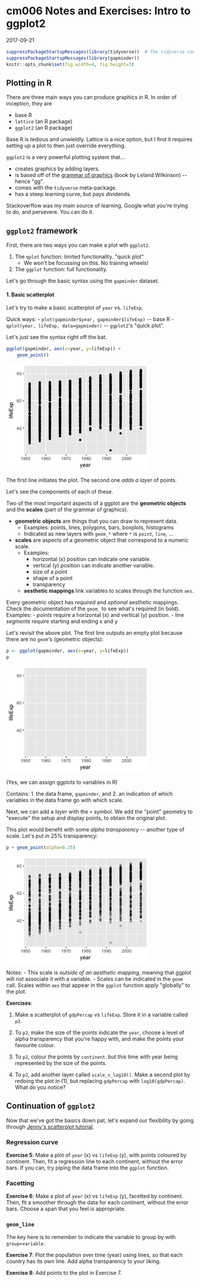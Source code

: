# cm006 Notes and Exercises: Intro to ggplot2
2017-09-21  


```r
suppressPackageStartupMessages(library(tidyverse))  # The tidyverse contains ggplot2!
suppressPackageStartupMessages(library(gapminder))
knitr::opts_chunk$set(fig.width=4, fig.height=3)
```


## Plotting in R

There are three main ways you can produce graphics in R. In order of inception, they are

- base R
- `lattice` (an R package)
- `ggplot2` (an R package)

Base R is tedious and unwieldly. Lattice is a nice option, but I find it requires setting up a plot to then just override everything.

`ggplot2` is a very powerful plotting system that...

- creates graphics by adding layers.
- is based off of the [grammar of graphics](http://www.springer.com/gp/book/9780387245447) (book by Leland Wilkinson) -- hence "gg".
- comes with the `tidyverse` meta-package.
- has a steep learning curve, but pays dividends.

Stackoverflow was my main source of learning. Google what you're trying to do, and persevere. You can do it.

## `ggplot2` framework

First, there are two ways you can make a plot wth `ggplot2`.

1. The `qplot` function: limited functionality. "quick plot"
    - We won't be focussing on this. No training wheels!
2. The `ggplot` function: full functionality.

Let's go through the basic syntax using the `gapminder` dataset.

#### 1. Basic scatterplot

Let's try to make a basic scatterplot of `year` vs. `lifeExp`. 

Quick ways:
    - `plot(gapminder$year, gapminder$lifeExp)` -- base R
    - `qplot(year, lifeExp, data=gapminder)` -- `ggplot2`'s "quick plot".

Let's just see the syntax right off the bat.


```r
ggplot(gapminder, aes(x=year, y=lifeExp)) +
    geom_point()
```

![](cm006-notes_and_exercises_files/figure-html/unnamed-chunk-2-1.png)<!-- -->

The first line initiates the plot. The second one _adds a layer_ of points. 

Let's see the components of each of these. 

Two of the most important aspects of a ggplot are the __geometric objects__ and the __scales__ (part of the grammar of graphics). 

- __geometric objects__ are things that you can draw to represent data.
    - Examples: points, lines, polygons, bars, boxplots, histograms
    - Indicated as new layers with `geom_*` where `*` is `point`, `line`, ...
- __scales__ are aspects of a geometric object that correspond to a numeric scale.
    - Examples:
        - horizontal (x) position can indicate one variable.
        - vertical (y) position can indicate another variable.
        - size of a point
        - shape of a point
        - transparency
    - __aesthetic mappings__ link variables to scales through the function `aes`.

Every geometric object has _required_ and _optional_ aesthetic mappings. Check the documentation of the `geom_` to see what's required (in bold). Examples:
    - _points_ require a horizontal (x) and vertical (y) position.
    - line _segments_ require starting and ending x and y

Let's revisit the above plot. The first line outputs an empty plot because there are no `geom`'s (geometric objects):


```r
p <- ggplot(gapminder, aes(x=year, y=lifeExp))
p
```

![](cm006-notes_and_exercises_files/figure-html/unnamed-chunk-3-1.png)<!-- -->

(Yes, we can assign ggplots to variables in R)

Contains:
    1. the data frame, `gapminder`, and
    2. an indication of which variables in the data frame go with which scale.
    
Next, we can add a _layer_ with the `+` symbol. We add the "point" geometry to "execute" the setup and display points, to obtain the original plot.

This plot would benefit with some _alpha transparency_ -- another type of scale. Let's put in 25% transparency:


```r
p + geom_point(alpha=0.25)
```

![](cm006-notes_and_exercises_files/figure-html/unnamed-chunk-4-1.png)<!-- -->

Notes:
    - This scale is _outside of an aesthetic mapping_, meaning that ggplot will not associate it with a variable.
    - Scales can be indicated in the `geom` call. Scales within `aes` that appear in the `ggplot` function apply "globally" to the plot. 

__Exercises__:

1. Make a scatterplot of `gdpPercap` vs `lifeExp`. Store it in a variable called `p2`.

2. To `p2`, make the size of the points indicate the `year`, choose a level of alpha transparency that you're happy with, and make the points your favourite colour.

3. To `p2`, colour the points by `continent`. but this time with year being represented by the size of the points.

4. To `p2`, add another layer called `scale_x_log10()`. Make a second plot by redoing the plot in (1), but replacing `gdpPercap` with `log10(gdpPercap)`. What do you notice?

## Continuation of `ggplot2`

Now that we've got the basics down pat, let's expand our flexibility by going through [Jenny's scatterplot tutorial](https://github.com/jennybc/ggplot2-tutorial/blob/master/gapminder-ggplot2-scatterplot.md).

### Regression curve

__Exercise 5__: Make a plot of `year` (x) vs `lifeExp` (y), with points coloured by continent. Then, fit a regression line to each continent, without the error bars. If you can, try piping the data frame into the `ggplot` function.

### Facetting

__Exercise 6__: Make a plot of `year` (x) vs `lifeExp` (y), facetted by continent. Then, fit a smoother through the data for each continent, without the error bars. Choose a span that you feel is appropriate.

### `geom_line`

The key here is to remember to indicate the variable to group by with `group=variable`.

__Exercise 7__: Plot the population over time (year) using lines, so that each country has its own line. Add alpha transparency to your liking. 

__Exercise 8__: Add points to the plot in Exercise 7.
